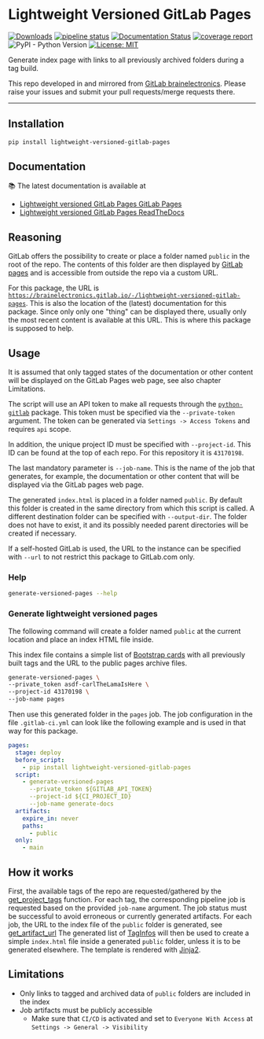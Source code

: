 # Lightweight Versioned GitLab Pages

[![Downloads](https://pepy.tech/badge/lightweight-versioned-gitlab-pages)](https://pepy.tech/project/lightweight-versioned-gitlab-pages)
[![pipeline status](https://gitlab.com/brainelectronics/lightweight-versioned-gitlab-pages/badges/main/pipeline.svg)](https://gitlab.com/brainelectronics/lightweight-versioned-gitlab-pages/-/commits/main)
[![Documentation Status](https://readthedocs.org/projects/lightweight-versioned-gitlab-pages/badge/?version=latest)](https://lightweight-versioned-gitlab-pages.readthedocs.io/en/latest/?badge=latest)
[![coverage report](https://gitlab.com/brainelectronics/lightweight-versioned-gitlab-pages/badges/main/coverage.svg)](https://gitlab.com/brainelectronics/lightweight-versioned-gitlab-pages/-/commits/main)
![PyPI - Python Version](https://img.shields.io/pypi/pyversions/lightweight-versioned-gitlab-pages)
[![License: MIT](https://img.shields.io/gitlab/license/brainelectronics/lightweight-versioned-gitlab-pages?color=green)](https://opensource.org/licenses/MIT)

Generate index page with links to all previously archived folders during a tag
build.

This repo developed in and mirrored from [GitLab brainelectronics](https://gitlab.com/brainelectronics/lightweight-versioned-gitlab-pages).
Please raise your issues and submit your pull requests/merge requests there.

---------------

## Installation

```bash
pip install lightweight-versioned-gitlab-pages
```

## Documentation

📚 The latest documentation is available at

- [Lightweight versioned GitLab Pages GitLab Pages](https://brainelectronics.gitlab.io/lightweight-versioned-gitlab-pages)
- [Lightweight versioned GitLab Pages ReadTheDocs](https://lightweight-versioned-gitlab-pages.readthedocs.io/en/latest/)

## Reasoning

GitLab offers the possibility to create or place a folder named `public` in the
root of the repo. The contents of this folder are then displayed by
[GitLab pages](https://docs.gitlab.com/ee/user/project/pages/) and is
accessible from outside the repo via a custom URL.

For this package, the URL is
[`https://brainelectronics.gitlab.io/-/lightweight-versioned-gitlab-pages`](https://brainelectronics.gitlab.io/lightweight-versioned-gitlab-pages).
This is also the location of the (latest) documentation for this package.
Since only only one "thing" can be displayed there, usually only the most
recent content is available at this URL. This is where this package is supposed to help.

## Usage

It is assumed that only tagged states of the documentation or other content
will be displayed on the GitLab Pages web page, see also chapter Limitations.

The script will use an API token to make all requests through the
[`python-gitlab`](https://python-gitlab.readthedocs.io/en/stable/) package.
This token must be specified via the `--private-token` argument. The token can
be generated via `Settings -> Access Tokens` and requires `api` scope.

In addition, the unique project ID must be specified with `--project-id`.
This ID can be found at the top of each repo. For this repository it is
`43170198`.

The last mandatory parameter is `--job-name`. This is the name of the job
that generates, for example, the documentation or other content that will be
displayed via the GitLab pages web page.

The generated `index.html` is placed in a folder named `public`. By default
this folder is created in the same directory from which this script is called.
A different destination folder can be specified with `--output-dir`. The folder
does not have to exist, it and its possibly needed parent directories will be
created if necessary.

If a self-hosted GitLab is used, the URL to the instance can be specified with
`--url` to not restrict this package to GitLab.com only.

### Help

```bash
generate-versioned-pages --help
```

### Generate lightweight versioned pages

The following command will create a folder named `public` at the current
location and place an index HTML file inside.

This index file contains a simple list of
[Bootstrap cards](https://getbootstrap.com/docs/5.0/components/card/)
with all previously built tags and the URL to the public pages archive files.

```bash
generate-versioned-pages \
--private_token asdf-carlTheLamaIsHere \
--project-id 43170198 \
--job-name pages
```

Then use this generated folder in the `pages` job. The job configuration in the
file `.gitlab-ci.yml` can look like the following example and is used in that
way for this package.

```yaml
pages:
  stage: deploy
  before_script:
    - pip install lightweight-versioned-gitlab-pages
  script:
    - generate-versioned-pages
      --private_token ${GITLAB_API_TOKEN}
      --project-id ${CI_PROJECT_ID}
      --job-name generate-docs
  artifacts:
    expire_in: never
    paths:
      - public
  only:
    - main
```

## How it works

First, the available tags of the repo are requested/gathered by the
[get_project_tags](lightweight_versioned_gitlab_pages.generate.get_project_tags)
function. For each tag, the corresponding pipeline job is requested based on
the provided `job-name` argument. The job status must be successful to avoid
erroneous or currently generated artifacts. For each job, the URL to the index
file of the `public` folder is generated, see
[get_artifact_url](lightweight_versioned_gitlab_pages.generate.get_artifact_url)
The generated list of
[TagInfos](lightweight_versioned_gitlab_pages.generate.TagInfo) will then be
used to create a simple `index.html` file inside a generated `public` folder,
unless it is to be generated elsewhere.
The template is rendered with [Jinja2](https://github.com/pallets/jinja/).

## Limitations

- Only links to tagged and archived data of `public` folders are included in
the index
- Job artifacts must be publicly accessible
    - Make sure that `CI/CD` is activated and set to `Everyone With Access` at
    `Settings -> General -> Visibility`
